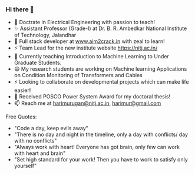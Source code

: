 ### Hi there 👋

<!--
**harimurugan1989/harimurugan1989** is a  _special_ ✨ repository because its `README.md` (this file) appears on your GitHub profile.

Here are some ideas to get you started:
-->
- 🔭 Doctrate in Electrical Engineering with passion to teach!
- ✨ Assistant Professor (Grade-I) at Dr. B. R. Ambedkar National Institute of Technology, Jalandhar
- 👯 Full stack developer at www.aim2crack.in with zeal to learn!
- ⚡  Team Lead for the new institute website https://nitj.ac.in/
- 🌱 Currently teaching Introduction to Machine Learning to Under Graduate Students.
- 😄 My research students are working on Machine learning Applications on Condition Monitoring of Transformers and Cables
- ⚡  Looking to collaborate on developmental projects which can make life easier!
- 💬 Received POSCO Power System Award for my doctoral thesis!
- 📫  Reach me at harimurugan@nitj.ac.in, harimur@gmail.com
<!--
TimeLine:
- May 2019 : Received Ph.D 
- Dec 2019 : Left PES Joined NITJ
- Aug 2020 : Lost Freedom! Become a responsible family man!
- Sep 2021 : Lauched aim2crack.in with Quizzing module (Cheat-Proof platform for conducting quiz)
- Dec 2022 : Lauched assignment module at aim2crack.in (Individual assignments with random numbers)
- Jun 2023 : Moving aim2crack from Django & Html to nodejs and react! (Credits to ChatGPT and Brad!)
Targets:
- Sep 2023 : Re-launch aim2crack quiz module
- Jun 2024 : Safebook module (Secure way to share the materials among students)
- Dec 2024 : Contest module (Conduct coding contest in a mini groups with tracking) -->

Free Quotes:

- "Code a day, keep evils away"
- "There is no day and night in the timeline, only a day with conflicts/ day with no conflicts"
- "Always work with heart! Everyone has got brain, only few can work with heart and brain"
- "Set high standard for your work! Then you have to work to satisfy only yourself"


